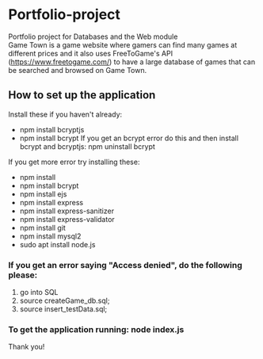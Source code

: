 # Portfolio-project
Portfolio project for Databases and the Web module  
Game Town is a game website where gamers can find many games at different prices and it also uses FreeToGame's API (https://www.freetogame.com/) to have a large database of games that can be searched and browsed on Game Town.  

## How to set up the application
Install these if you haven't already:
- npm install bcryptjs
- npm install bcrypt
If you get an bcrypt error do this and then install bcrypt and bcryptjs: npm uninstall bcrypt

If you get more error try installing these: 
- npm install
- npm install bcrypt
- npm install ejs
- npm install express
- npm install express-sanitizer
- npm install express-validator
- npm install git
- npm install mysql2
- sudo apt install node.js

### If you get an error saying "Access denied", do the following please:
1. go into SQL
2. source createGame_db.sql;
3. source insert_testData.sql;

### To get the application running: node index.js 

Thank you!
